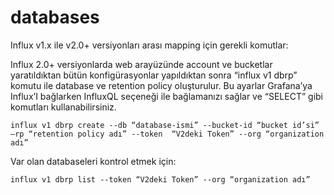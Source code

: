 # databases

Influx v1.x ile v2.0+ versiyonları arası mapping için gerekli komutlar:

Influx 2.0+ versiyonlarda web arayüzünde account ve bucketlar yaratıldıktan bütün konfigürasyonlar yapıldıktan sonra “influx v1 dbrp” komutu ile database ve retention policy oluşturulur. Bu ayarlar Grafana’ya Influx’I bağlarken InfluxQL seçeneği ile bağlamanızı sağlar ve “SELECT” gibi komutları kullanabilirsiniz. 

```
influx v1 dbrp create --db “database-ismi” --bucket-id “bucket id’si” –rp “retention policy adı” --token  “V2deki Token” --org “organization adı” 
 ```
Var olan databaseleri kontrol etmek için: 
```
influx v1 dbrp list --token “V2deki Token” --org “organization adı”
```
